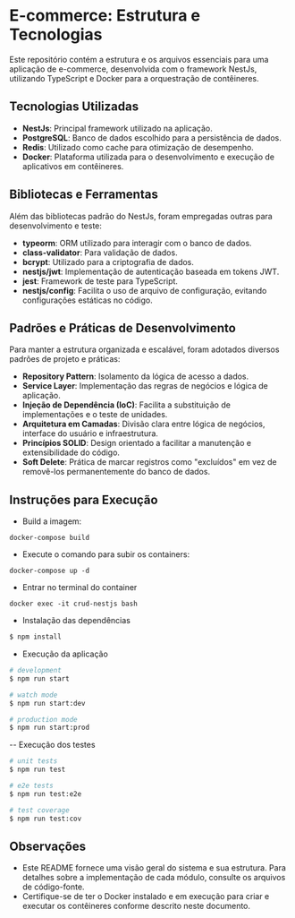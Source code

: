 # E-commerce: Estrutura e Tecnologias

Este repositório contém a estrutura e os arquivos essenciais para uma aplicação de e-commerce, desenvolvida com o framework NestJs, utilizando TypeScript e Docker para a orquestração de contêineres.

## Tecnologias Utilizadas

- **NestJs**: Principal framework utilizado na aplicação.
- **PostgreSQL**: Banco de dados escolhido para a persistência de dados.
- **Redis**: Utilizado como cache para otimização de desempenho.
- **Docker**: Plataforma utilizada para o desenvolvimento e execução de aplicativos em contêineres.

## Bibliotecas e Ferramentas

Além das bibliotecas padrão do NestJs, foram empregadas outras para desenvolvimento e teste:

- **typeorm**: ORM utilizado para interagir com o banco de dados.
- **class-validator**: Para validação de dados.
- **bcrypt**: Utilizado para a criptografia de dados.
- **nestjs/jwt**: Implementação de autenticação baseada em tokens JWT.
- **jest**: Framework de teste para TypeScript.
- **nestjs/config**: Facilita o uso de arquivo de configuração, evitando configurações estáticas no código.

## Padrões e Práticas de Desenvolvimento

Para manter a estrutura organizada e escalável, foram adotados diversos padrões de projeto e práticas:

- **Repository Pattern**: Isolamento da lógica de acesso a dados.
- **Service Layer**: Implementação das regras de negócios e lógica de aplicação.
- **Injeção de Dependência (IoC)**: Facilita a substituição de implementações e o teste de unidades.
- **Arquitetura em Camadas**: Divisão clara entre lógica de negócios, interface do usuário e infraestrutura.
- **Princípios SOLID**: Design orientado a facilitar a manutenção e extensibilidade do código.
- **Soft Delete**: Prática de marcar registros como "excluídos" em vez de removê-los permanentemente do banco de dados.


## Instruções para Execução

- Build a imagem:
```
docker-compose build
```

- Execute o comando para subir os containers:
```
docker-compose up -d
```

- Entrar no terminal do container
```
docker exec -it crud-nestjs bash
```

- Instalação das dependências
```bash
$ npm install
```

- Execução da aplicação

```bash
# development
$ npm run start

# watch mode
$ npm run start:dev

# production mode
$ npm run start:prod
```

-- Execução dos testes

```bash
# unit tests
$ npm run test

# e2e tests
$ npm run test:e2e

# test coverage
$ npm run test:cov
```

## Observações

- Este README fornece uma visão geral do sistema e sua estrutura. Para detalhes sobre a implementação de cada módulo, consulte os arquivos de código-fonte.
- Certifique-se de ter o Docker instalado e em execução para criar e executar os contêineres conforme descrito neste documento.
